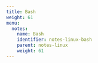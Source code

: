 ```yaml
---
title: Bash
weight: 61
menu:
  notes:
    name: Bash
    identifier: notes-linux-bash
    parent: notes-linux
    weight: 61
---
```


